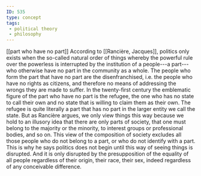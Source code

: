 ```yaml
---
ID: 535
type: concept
tags: 
 - political theory
 - philosophy
---
```


[[part who have no part]]
According to [[Rancière, Jacques]], politics only
exists when the so-called natural order of things whereby the powerful
rule over the powerless is interrupted by the institution of a
people---a part---who otherwise have no part in the community as a
whole. The people who form the part that have no part are the
disenfranchised, i.e. the people who have no rights as citizens, and
therefore no means of addressing the wrongs they are made to suffer. In
the twenty-first century the emblematic figure of the part who have no
part is the refugee, the one who has no state to call their own and no
state that is willing to claim them as their own. The refugee is quite
literally a part that has no part in the larger entity we call the
state. But as Rancière argues, we only view things this way because we
hold to an illusory idea that there are only parts of society, that one
must belong to the majority or the minority, to interest groups or
professional bodies, and so on. This view of the composition of society
excludes all those people who do not belong to a part, or who do not
identify with a part. This is why he says politics does not begin until
this way of seeing things is disrupted. And it is only disrupted by the
presupposition of the equality of all people regardless of their origin,
their race, their sex, indeed regardless of any conceivable difference.
